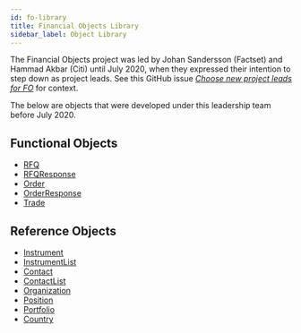 ```yaml
---
id: fo-library
title: Financial Objects Library
sidebar_label: Object Library
---
```


The Financial Objects project was led by Johan Sandersson (Factset) and Hammad Akbar (Citi) until July 2020, when they expressed their intention to step down as project leads. See this GitHub issue _[Choose new project leads for FO](https://github.com/finos/finos-fo/issues/36)_ for context. 

The below are objects that were developed under this leadership team before July 2020. 

## Functional Objects
* [RFQ](objects/rfq)
* [RFQResponse](objects/rfqresponse)
* [Order](objects/order)
* [OrderResponse](objects/orderresponse)
* [Trade](objects/trade)

## Reference Objects
* [Instrument](objects/instrument)
* [InstrumentList](objects/instrumentlist)
* [Contact](objects/contact)
* [ContactList](objects/contactlist)
* [Organization](objects/organization)
* [Position](objects/position)
* [Portfolio](objects/portfolio)
* [Country](objects/country)
